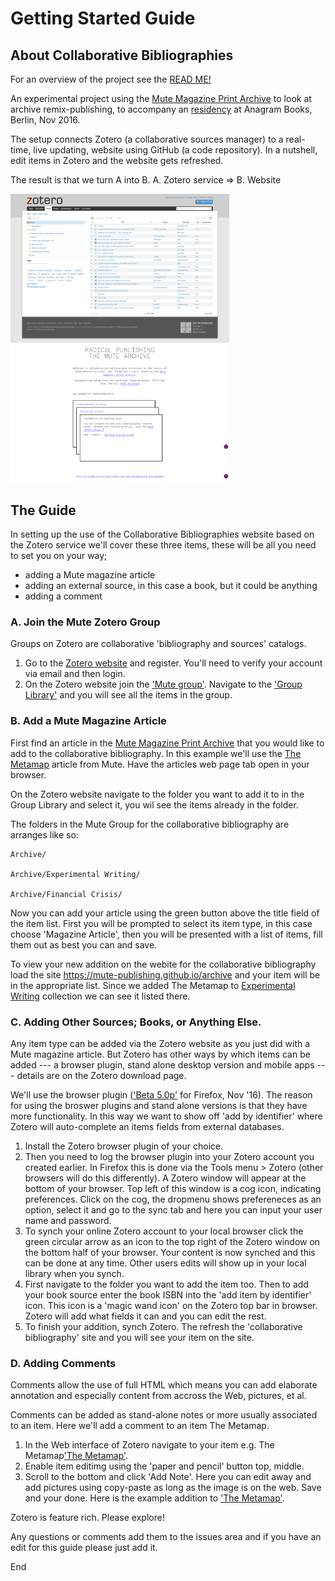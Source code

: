 # Getting Started Guide

## About Collaborative Bibliographies

For an overview of the project see the [READ ME!](README.md)

An experimental project using the [Mute Magazine Print Archive](http://www.metamute.org/editorial/books/mute-magazine-print-archive) to look at archive remix-publishing, to accompany an [residency](https://www.facebook.com/events/187497858364325/) at Anagram Books, Berlin, Nov 2016.

The setup connects Zotero (a collaborative sources manager) to a real-time, live updating, website using GitHub (a code repository). In a nutshell, edit items in Zotero and the website gets refreshed.

The result is that we turn A into B. A. Zotero service => B. Website

<img src="screencapture-zotero-org-groups-mute-items-1478255002396.png" alt="Zotero" width="350">
<img src="screencapture-mute-publishing-github-io-archive-1478255073392.png" alt="Coll Bib" width="350">

## The Guide

In setting up the use of the Collaborative Bibliographies website based on the Zotero service we'll cover these three items, these will be all you need to set you on your way;

+ adding a Mute magazine article
+ adding an external source, in this case a book, but it could be anything
+ adding a comment

### A. Join the Mute Zotero Group

Groups on Zotero are collaborative 'bibliography and sources' catalogs. 

1. Go to the [Zotero website](https://www.zotero.org/) and register. You'll need to verify your account via email and then login.
2. On the Zotero website join the ['Mute group'](https://www.zotero.org/groups/mute). Navigate to the ['Group Library'](https://www.zotero.org/groups/mute/items) and you will see all the items in the group.

### B. Add a Mute Magazine Article

First find an article in the [Mute Magazine Print Archive](http://www.metamute.org/editorial/books/mute-magazine-print-archive) that you would like to add to the collaborative bibliography. In this example we'll use the [The Metamap](http://www.metamute.org/editorial/articles/metamap-pull-out-global-map-charting-surveillance-and-privacy-projects) article from Mute. Have the articles web page tab open in your browser.

On the Zotero website navigate to the folder you want to add it to in the Group Library and select it, you wil see the items already in the folder.

The folders in the Mute Group for the collaborative bibliography are arranges like so:

```
Archive/

Archive/Experimental Writing/

Archive/Financial Crisis/
```

Now you can add your article using the green button above the title field of the item list.  First you will be prompted to select its item type, in this case choose 'Magazine Article', then you will be presented with a list of items, fill them out as best you can and save.

To view your new addition on the webite for the collaborative bibliography load the site https://mute-publishing.github.io/archive and your item will be in the appropriate list. Since we added The Metamap to [Experimental Writing](https://mute-publishing.github.io/archive/experimental-writing.html) collection we can see it listed there.

### C. Adding Other Sources; Books, or Anything Else.

Any item type can be added via the Zotero website as you just did with a Mute magazine article. But Zotero has other ways by which items can be added --- a browser plugin, stand alone desktop version and mobile apps --- details are on the Zotero download page.

We'll use the browser plugin (['Beta 5.0p'](https://www.zotero.org/support/dev_builds#zotero_50_beta) for Firefox, Nov '16). The reason for using the broswer plugins and stand alone versions is that they have more functionality. In this way we want to show off 'add by identifier' where Zotero will auto-complete an items fields from external databases.

1. Install the Zotero browser plugin of your choice. 
2. Then you need to log the browser plugin into your Zotero account you created earlier. In Firefox this is done via the Tools menu > Zotero (other browsers will do this differently). A Zotero window will appear at the bottom of your browser. Top left of this window is a cog icon, indicating preferences. Click on the cog, the dropmenu shows prefereneces as an option, select it and go to the sync tab and here you can input your user name and password.
3. To synch your online Zotero account to your local browser click the green circular arrow as an icon to the top right of the Zotero window on the bottom half of your browser. Your content is now synched and this can be done at any time. Other users edits will show up in your local library when you synch.
4. First navigate to the folder you want to add the item too. Then to add your book source enter the book ISBN into the 'add item by identifier' icon. This icon is a 'magic wand icon' on the Zotero top bar in browser. Zotero will add what fields it can and you can edit the rest.
5. To finish your addition, synch Zotero. The refresh the 'collaborative bibliography' site and you will see your item on the site.

### D. Adding Comments

Comments allow the use of full HTML which means you can add elaborate annotation and especially content from accross the Web, pictures, et al.

Comments can be added as stand-alone notes or more usually associated to an item. Here we'll add a comment to an item The Metamap.

1. In the Web interface of Zotero navigate to your item e.g. The Metamap['The Metamap'](https://www.zotero.org/groups/mute/items/collectionKey/IU5PRPJR/itemKey/V97823C5).
2. Enable item editimg using the 'paper and pencil' button top, middle.
3. Scroll to the bottom and click 'Add Note'. Here you can edit away and add pictures using copy-paste as long as the image is on the web. Save and your done. Here is the example addition to ['The Metamap'](https://www.zotero.org/groups/mute/items/collectionKey/IU5PRPJR/itemKey/Q3EMXB8P).

Zotero is feature rich. Please explore!

Any questions or comments add them to the issues area and if you have an edit for this guide please just add it.

End


